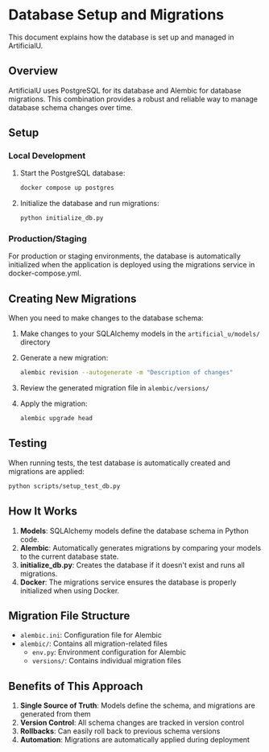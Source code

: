 # Database Setup and Migrations

This document explains how the database is set up and managed in ArtificialU.

## Overview

ArtificialU uses PostgreSQL for its database and Alembic for database migrations. This combination provides a robust and reliable way to manage database schema changes over time.

## Setup

### Local Development

1. Start the PostgreSQL database:

   ```sh
   docker compose up postgres
   ```

2. Initialize the database and run migrations:

   ```sh
   python initialize_db.py
   ```

### Production/Staging

For production or staging environments, the database is automatically initialized when the application is deployed using the migrations service in docker-compose.yml.

## Creating New Migrations

When you need to make changes to the database schema:

1. Make changes to your SQLAlchemy models in the `artificial_u/models/` directory

2. Generate a new migration:

   ```sh
   alembic revision --autogenerate -m "Description of changes"
   ```

3. Review the generated migration file in `alembic/versions/`

4. Apply the migration:

   ```sh
   alembic upgrade head
   ```

## Testing

When running tests, the test database is automatically created and migrations are applied:

```sh
python scripts/setup_test_db.py
```

## How It Works

1. **Models**: SQLAlchemy models define the database schema in Python code.
2. **Alembic**: Automatically generates migrations by comparing your models to the current database state.
3. **initialize_db.py**: Creates the database if it doesn't exist and runs all migrations.
4. **Docker**: The migrations service ensures the database is properly initialized when using Docker.

## Migration File Structure

- `alembic.ini`: Configuration file for Alembic
- `alembic/`: Contains all migration-related files
  - `env.py`: Environment configuration for Alembic
  - `versions/`: Contains individual migration files

## Benefits of This Approach

1. **Single Source of Truth**: Models define the schema, and migrations are generated from them
2. **Version Control**: All schema changes are tracked in version control
3. **Rollbacks**: Can easily roll back to previous schema versions
4. **Automation**: Migrations are automatically applied during deployment

